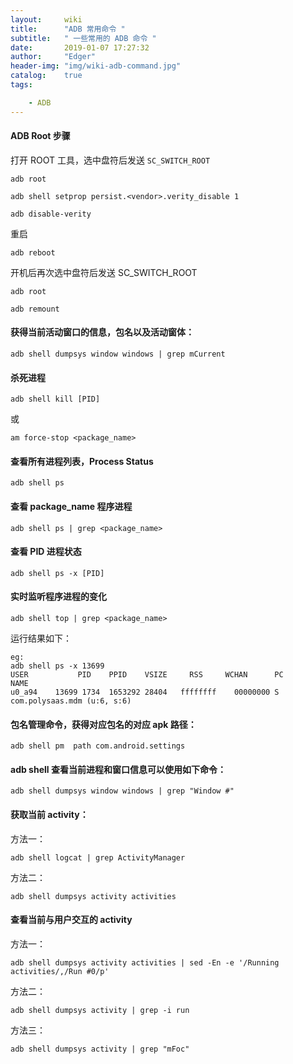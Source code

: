 ```yaml
---
layout:     wiki
title:      "ADB 常用命令 "
subtitle:   " 一些常用的 ADB 命令 "
date:       2019-01-07 17:27:32
author:     "Edger"
header-img: "img/wiki-adb-command.jpg"
catalog:    true
tags:

    - ADB
---
```


#### ADB Root 步骤

打开 ROOT 工具，选中盘符后发送 `SC_SWITCH_ROOT`

```shell
adb root

adb shell setprop persist.<vendor>.verity_disable 1

adb disable-verity
```

重启

```shell
adb reboot
```

开机后再次选中盘符后发送 SC_SWITCH_ROOT

```shell
adb root

adb remount
```

#### 获得当前活动窗口的信息，包名以及活动窗体：

```shell
adb shell dumpsys window windows | grep mCurrent
```

#### 杀死进程

```shell
adb shell kill [PID]
```

或

```shell
am force-stop <package_name>
```

#### 查看所有进程列表，Process Status

```shell
adb shell ps
```

#### 查看 package_name 程序进程

```
adb shell ps | grep <package_name>
```

#### 查看 PID 进程状态

```shell
adb shell ps -x [PID]
```

#### 实时监听程序进程的变化

```shell
adb shell top | grep <package_name>
```

运行结果如下：

```
eg:
adb shell ps -x 13699
USER           PID    PPID    VSIZE     RSS     WCHAN      PC               NAME
u0_a94    13699 1734  1653292 28404   ffffffff    00000000 S com.polysaas.mdm (u:6, s:6)
```

#### 包名管理命令，获得对应包名的对应 apk 路径：

```shell
adb shell pm  path com.android.settings
```

#### adb shell 查看当前进程和窗口信息可以使用如下命令：

```shell
adb shell dumpsys window windows | grep "Window #"
```

#### 获取当前 activity：

方法一：

```shell
adb shell logcat | grep ActivityManager
```

方法二：

```shell
adb shell dumpsys activity activities
```

#### 查看当前与用户交互的 activity

方法一：

```shell
adb shell dumpsys activity activities | sed -En -e '/Running activities/,/Run #0/p'
```

方法二：

```shell
adb shell dumpsys activity | grep -i run
```

方法三：

```shell
adb shell dumpsys activity | grep "mFoc"
```
